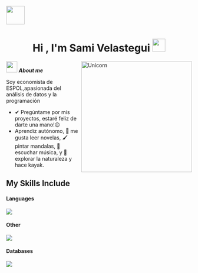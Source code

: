<img src="https://media.giphy.com/media/mGcNjsfWAjY5AEZNw6/giphy.gif" width="50"></h2> <h1 align="center"><b>Hi , I'm Sami Velastegui </b><img src="https://media.giphy.com/media/hvRJCLFzcasrR4ia7z/giphy.gif" width="35"></h1>

<img align="right" width=300px alt="Unicorn" src="https://c.tenor.com/GN73MKBawZYAAAAi/busy-cute.gif" />

<img src="https://media.giphy.com/media/ObNTw8Uzwy6KQ/giphy.gif" width="30px">&nbsp;***About me***

Soy economista de ESPOL,apasionada del análisis de datos y la programación
- ✔ Pregúntame por mis proyectos, estaré feliz de darte una mano!😉<br>
- Aprendiz autónomo, 📖 me gusta leer novelas, 🖌️ pintar mandalas, 🎵 escuchar música, y 🌴 explorar la naturaleza y hace kayak.

## My Skills Include

<h4> Languages </h4>
<span> 
  <img src="https://img.shields.io/badge/python-3670A0?style=for-the-badge&logo=python&logoColor=ffdd54">

<h4> Other </h4>
  <img src="https://img.shields.io/badge/power_bi-F2C811?style=for-the-badge&logo=powerbi&logoColor=black">

</span>

<h4> Databases </h4>
<span>
  <img src="https://img.shields.io/badge/MySQL-00000F?style=for-the-badge&logo=mysql&logoColor=white">
</span>
